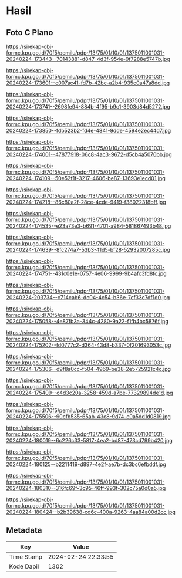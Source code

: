 # Hasil

## Foto C Plano

https://sirekap-obj-formc.kpu.go.id/70f5/pemilu/pdpr/13/75/01/10/01/1375011001031-20240224-173443--70143881-d847-4d3f-954e-9f7288e5747b.jpg

https://sirekap-obj-formc.kpu.go.id/70f5/pemilu/pdpr/13/75/01/10/01/1375011001031-20240224-173601--c007ac41-fd7b-42bc-a2b4-935c0a47a8dd.jpg

https://sirekap-obj-formc.kpu.go.id/70f5/pemilu/pdpr/13/75/01/10/01/1375011001031-20240224-173741--2698fe94-884b-4f95-b9c1-3903d84d5272.jpg

https://sirekap-obj-formc.kpu.go.id/70f5/pemilu/pdpr/13/75/01/10/01/1375011001031-20240224-173850--fdb523b2-fd4e-4841-9dde-4594e2ec44d7.jpg

https://sirekap-obj-formc.kpu.go.id/70f5/pemilu/pdpr/13/75/01/10/01/1375011001031-20240224-174001--47877918-06c8-4ac3-9672-d5cb4a5070bb.jpg

https://sirekap-obj-formc.kpu.go.id/70f5/pemilu/pdpr/13/75/01/10/01/1375011001031-20240224-174109--50e52f1f-3217-4606-be87-13693e1ecd01.jpg

https://sirekap-obj-formc.kpu.go.id/70f5/pemilu/pdpr/13/75/01/10/01/1375011001031-20240224-174218--86c80a2f-28ce-4cde-9419-f38022318bff.jpg

https://sirekap-obj-formc.kpu.go.id/70f5/pemilu/pdpr/13/75/01/10/01/1375011001031-20240224-174535--e23a73e3-b691-4701-a984-581867493b48.jpg

https://sirekap-obj-formc.kpu.go.id/70f5/pemilu/pdpr/13/75/01/10/01/1375011001031-20240224-174639--8fc274a7-53b3-41d5-bf28-52932007285c.jpg

https://sirekap-obj-formc.kpu.go.id/70f5/pemilu/pdpr/13/75/01/10/01/1375011001031-20240224-174751--431c0e1e-0757-4e06-9999-9b4afc3fd8fc.jpg

https://sirekap-obj-formc.kpu.go.id/70f5/pemilu/pdpr/13/75/01/10/01/1375011001031-20240224-203734--c714cab6-dc04-4c54-b36e-7cf33c7df1d0.jpg

https://sirekap-obj-formc.kpu.go.id/70f5/pemilu/pdpr/13/75/01/10/01/1375011001031-20240224-175058--4e87fb3a-344c-4280-9a22-f1fb4bc5876f.jpg

https://sirekap-obj-formc.kpu.go.id/70f5/pemilu/pdpr/13/75/01/10/01/1375011001031-20240224-175202--fd0777c2-d364-43d8-b337-0f201693053c.jpg

https://sirekap-obj-formc.kpu.go.id/70f5/pemilu/pdpr/13/75/01/10/01/1375011001031-20240224-175306--d9f8a0cc-f504-4969-be38-2e5725921c4c.jpg

https://sirekap-obj-formc.kpu.go.id/70f5/pemilu/pdpr/13/75/01/10/01/1375011001031-20240224-175409--c4d3c20a-3258-459d-a7be-77329894de1d.jpg

https://sirekap-obj-formc.kpu.go.id/70f5/pemilu/pdpr/13/75/01/10/01/1375011001031-20240224-175506--90cfb535-65ab-43c8-9d74-c0a5dd1d0819.jpg

https://sirekap-obj-formc.kpu.go.id/70f5/pemilu/pdpr/13/75/01/10/01/1375011001031-20240224-180019--6c226c33-5817-4ea2-bd87-473cd799b420.jpg

https://sirekap-obj-formc.kpu.go.id/70f5/pemilu/pdpr/13/75/01/10/01/1375011001031-20240224-180125--b2211419-d897-4e2f-ae7b-dc3bc6efbddf.jpg

https://sirekap-obj-formc.kpu.go.id/70f5/pemilu/pdpr/13/75/01/10/01/1375011001031-20240224-180310--316fc69f-3c95-46ff-993f-302c75a0d0a5.jpg

https://sirekap-obj-formc.kpu.go.id/70f5/pemilu/pdpr/13/75/01/10/01/1375011001031-20240224-180424--b2b39638-cd6c-400a-9263-4aa84a00d2cc.jpg


## Metadata

| Key        | Value               |
| ---------- | ------------------- |
| Time Stamp | 2024-02-24 22:33:55 |
| Kode Dapil | 1302                |



